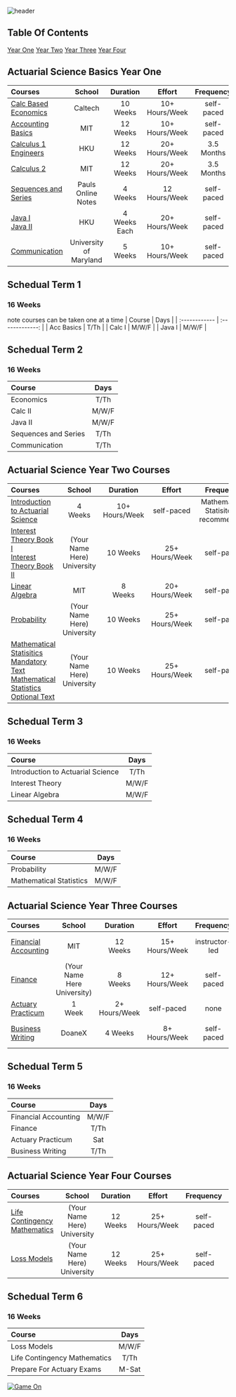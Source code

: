 ![header](https://capsule-render.vercel.app/api?type=waving&color=auto&height=300&section=header&text=Open%20Source%20Actuarial%20Science%20Degree&fontSize=40)
## Table Of Contents
[Year One]()
[Year Two]()
[Year Three]()
[Year Four]()
##  Actuarial Science Basics Year One
| Courses       | School          | Duration       |      Effort    |    Frequency   |  Prerequisites  |
| :------------ | :-------------: | :-------------:| :-------------:| :-------------:| :-------------: |
| [Calc Based Economics](https://www.edx.org/course/principles-of-economics-with-calculus?index=product&queryID=8110f58edf987600be897faed1fc8281&position=4)| Caltech |  10 <br/> Weeks   |  10+ <br/> Hours/Week  |  self-paced  |   none  |
| [Accounting Basics](https://ocw.mit.edu/courses/sloan-school-of-management/15-501-introduction-to-financial-and-managerial-accounting-spring-2004/) | MIT      |            12 <br/>Weeks  | 10+ <br/> Hours/Week  |  self-paced |  none  |
| [Calculus 1 Engineers](https://www.edx.org/course/engineering-calculus-and-differential-equations?index=product&queryID=80b24023c0d6d7b747480f4bfe03eb47&position=1) | HKU | 12 <br/> Weeks | 20+ Hours/Week | 3.5 <br/>Months | Pre-Calc |
| [Calculus 2](https://ocw.mit.edu/courses/mathematics/18-02sc-multivariable-calculus-fall-2010/) | MIT | 12 <br/> Weeks | 20+ Hours/Week | 3.5 <br/>Months | Calc 1 |
| [Sequences and Series](https://tutorial.math.lamar.edu/Classes/CalcII/SeriesIntro.aspx) | Pauls Online Notes | 4 <br/> Weeks | 12 <br/> Hours/Week | self-paced | Calc 1 |
| [Java I](https://learning.edx.org/course/course-v1:HKUSTx+COMP102.1x+3T2021/home) <br/> [Java II](https://www.edx.org/course/introduction-to-java-programming-part-2?index=product&queryID=62b2867389510917001c24736f7e44c7&position=1) | HKU | 4 <br/> Weeks Each | 20+ <br/>Hours/Week |self-paced | none |
| [Communication](https://www.edx.org/course/PMCOMM01?index=product&queryID=0b3bb64436fb04e0f65c2b91b0651bf7&position=13) | University of Maryland | 5 <br/> Weeks  | 10+ <br/>Hours/Week |self-paced | none |
## Schedual Term 1
### 16 Weeks 
note courses can be taken one at a time 
| Course        | Days            |
| :------------ | :-------------: |
| Acc Basics    | T/Th            |
| Calc I        | M/W/F           |
| Java I        | M/W/F           |
## Schedual Term 2
### 16 Weeks
| Course        | Days            |
| :------------ | :-------------: |
| Economics| T/Th            |
| Calc II       | M/W/F           |
| Java II       | M/W/F           |
| Sequences and Series | T/Th     |
| Communication | T/Th            |
## Actuarial Science Year Two Courses
| Courses       | School          | Duration       |      Effort    |    Frequency   |  Prerequisites  |
| :------------ | :-------------: | :-------------:| :-------------:| :-------------:| :-------------: |
| [Introduction to Actuarial Science](https://www.edx.org/course/introduction-to-actuarial-science?index=product&queryID=d5a866c3bef9d2778f61db89e56aa24a&position=17) | 4 <br/> Weeks | 10+ <br/> Hours/Week | self-paced | Mathematical Statisitcs - recommended | none |
| [Interest Theory Book I](https://www.amazon.com/Mathematics-Investment-Credit-Samuel-Broverman/dp/162542485X/ref=sr_1_1?crid=3C1TO0P5AY86R&keywords=Mathematics+of+Investment+%26+Credit+Samuel+A.+Broverman&qid=1641743372&s=books&sprefix=mathematics+of+investment+%26+credit+samuel+a.+broverman%2Cstripbooks%2C68&sr=1-1) <br/> [Interest Theory Book II](https://www.amazon.com/Derivatives-Markets-2nd-Robert-McDonald/dp/032128030X/ref=sr_1_2?crid=1R320MW3P1NPZ&keywords=derivatives+markets+mcdonald+2nd&qid=1641743731&sprefix=derivatives+markets+mcdonald+2nd%2Caps%2C102&sr=8-2) | (Your Name Here) University | 10 Weeks | 25+ <br/> Hours/Week | self-paced | Calc II  <br/> Sequences And Series |
| [Linear Algebra](https://ocw.mit.edu/courses/mathematics/18-06sc-linear-algebra-fall-2011/) | MIT | 8 <br/> Weeks | 20+ <br/> Hours/Week | self-paced | Calc I |
| [Probability](https://www.amazon.com/Probability-Springer-Texts-Statistics-Pitman-dp-0387979743/dp/0387979743/ref=mt_other?_encoding=UTF8&me=&qid=1641325716) |  (Your Name Here) University | 10 Weeks | 25+ <br/> Hours/Week | self-paced | Calc II  <br/> Sequences And Series |
| [Mathematical Statisitics Mandatory Text](https://www.amazon.com/s?k=John+E.+Freund%27s+Mathematical+Statistics+with+Applications&i=stripbooks&crid=365XSNOQ6LW0L&sprefix=john+e.+freund%27s+mathematical+statistics+with+applications+%2Cstripbooks%2C63&ref=nb_sb_noss) <br/> [Mathematical Statistics Optional Text](https://www.amazon.com/Introduction-Probability-Cambridge-Mathematical-Textbooks/dp/1108415857) | (Your Name Here) University | 10 Weeks | 25+ <br/> Hours/Week | self-paced | Calc II  <br/> Sequences And Series |
## Schedual Term 3
### 16 Weeks 
| Course        | Days            |
| :------------ | :-------------: |
| Introduction to Actuarial Science| T/Th            |
| Interest Theory        | M/W/F           |
| Linear Algebra        | M/W/F           |
## Schedual Term 4
### 16 Weeks 
| Course        | Days            |
| :------------ | :-------------: |
| Probability        | M/W/F           |
| Mathematical Statistics        | M/W/F           |
## Actuarial Science Year Three Courses
| Courses       | School          | Duration       |      Effort    |    Frequency   |  Prerequisites  |
| :------------ | :-------------: | :-------------:| :-------------:| :-------------:| :-------------: |
| [Financial Accounting](https://www.edx.org/course/finance-accounting?index=product&queryID=696f3c4dbb6d7e41e195c14c93593448&position=3) | MIT | 12 <br/> Weeks | 15+ <br/> Hours/Week | instructor-led | Calc II <br/> Linear Algebra |
| [Finance](https://www.amazon.com/Essentials-Corporate-Finance-6Ed-2008/dp/B01CCPV5RM/ref=sr_1_4?crid=DSALMYQ7FHZO&keywords=ross%2C+s+essentials+of+corporate+finance&qid=1641418297&s=books&sprefix=ross%2C+s+essentials+of+corporatefinance+%2Cstripbooks%2C65&sr=1-4) | (Your Name Here University) | 8 <br/> Weeks | 12+ <br/> Hours/Week | self-paced | none |
| [Actuary Practicum](https://www.youtube.com/c/EtchedActuarial/videos) | 1 <br/> Week | 2+ <br/> Hours/Week | self-paced | none |
| [Business Writing](https://www.edx.org/course/business-writing-techniques?index=product&queryID=e2d3209a5188d944a0c00df45ec95a6d&position=2) | DoaneX | 4 Weeks | 8+ <br/> Hours/Week | self-paced | College Writing Level 1 |
## Schedual Term 5
### 16 Weeks 
| Course        | Days            |
| :------------ | :-------------: |
| Financial Accounting        | M/W/F           |
| Finance       | T/Th           |
| Actuary Practicum | Sat |
| Business Writing | T/Th |
## Actuarial Science Year Four Courses
| Courses       | School          | Duration       |      Effort    |    Frequency   |  Prerequisites  |
| :------------ | :-------------: | :-------------:| :-------------:| :-------------:| :-------------: |
| [Life Contingency Mathematics](https://www.amazon.com/Actuarial-Mathematics-Contingent-International-Science/dp/1107044073/ref=sr_1_4?crid=2UCE1OVKD3XLW&keywords=Actuarial+Mathematics+for+Life+Contingent+Risks&qid=1641491979&refinements=p_n_condition-type%3A1294425011&rnid=1294421011&s=books&sprefix=actuarial+mathematics+for+life+contingent+risks%2Cstripbooks%2C388&sr=1-4) | (Your Name Here) University | 12 <br/> Weeks | 25+ <br/> Hours/Week | self-paced | High Level Math & Jr Standing |
| [Loss Models](https://www.amazon.com/Loss-Models-Decisions-Stuart-Klugman/dp/1118315324/ref=sr_1_6?crid=2RUIL6IN9DLUD&keywords=Loss+Models%3A+From+Data+to+Decisions&qid=1641492335&s=books&sprefix=loss+models+from+data+to+decisions%2Cstripbooks%2C238&sr=1-6) |  (Your Name Here) University | 12 <br/> Weeks | 25+ <br/> Hours/Week | self-paced | High Level Math & Jr Standing |
## Schedual Term 6
### 16 Weeks 
| Course        | Days            |
| :------------ | :-------------: |
| Loss Models      | M/W/F           |
| Life Contingency Mathematics    | T/Th           |
| Prepare For Actuary Exams | M-Sat |

[![Game On](https://user-images.githubusercontent.com/41341845/148693454-5faec0ed-bd11-4763-8802-242ae77988f9.png)](https://www.soa.org/education/exam-req/edu-asa-req/)
